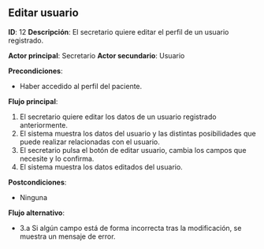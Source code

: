 ## Editar usuario
**ID**: 12
**Descripción**: El secretario quiere editar el perfil de un usuario registrado.

**Actor principal**: Secretario
**Actor secundario**: Usuario

**Precondiciones**:
* Haber accedido al perfil del paciente.

**Flujo principal**:
1. El secretario quiere editar los datos de un usuario registrado anteriormente.
1. El sistema muestra los datos del usuario y las distintas posibilidades que puede realizar relacionadas con el usuario.
1. El secretario pulsa el botón de editar usuario, cambia los campos que necesite y lo confirma.
1. El sistema muestra los datos editados del usuario.

**Postcondiciones**: 
* Ninguna

**Flujo alternativo**:
* 3.a Si algún campo está de forma incorrecta tras la modificación, se muestra un mensaje de error.
